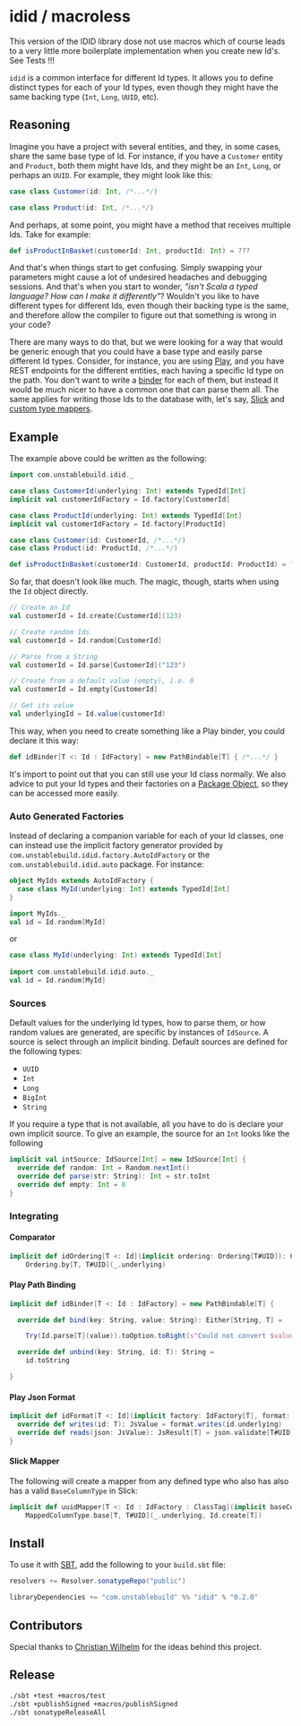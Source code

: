 # idid / macroless

This version of the IDID library dose not use macros which of course
leads to a very little more boilerplate implementation when you create 
new Id's. See Tests !!!

`idid` is a common interface for different Id types. It allows you to
define distinct types for each of your Id types, even though they might
have the same backing type (`Int`, `Long`, `UUID`, etc).


## Reasoning

Imagine you have a project with several entities, and they, in some cases,
share the same base type of Id. For instance, if you have a `Customer`
entity and `Product`, both them might have Ids, and they might be an `Int`,
`Long`, or perhaps an `UUID`. For example, they might look like this:

```scala
case class Customer(id: Int, /*...*/)

case class Product(id: Int, /*...*/)
```

And perhaps, at some point, you might have a method that receives
multiple Ids. Take for example:

```scala
def isProductInBasket(customerId: Int, productId: Int) = ???
```

And that's when things start to get confusing. Simply swapping your
parameters might cause a lot of undesired headaches and debugging
sessions. And that's when you start to wonder, *"isn't Scala a typed language? How can I make it differently"*? Wouldn't you like to have different types for different Ids, even though their backing type is the same, and therefore allow the compiler to figure out that something is wrong in your code?


There are many ways to do that, but we were looking for a way that would
be generic enough that you could have a base type and easily parse
different Id types. Consider, for instance, you are using [Play](https://www.playframework.com/), and you have REST endpoints for the different entities, each having a specific Id type on the path. You don't want to write a [binder](https://www.playframework.com/documentation/2.5.x/ScalaRequestBinders) for each of them, but instead it would be much nicer to have a common one that can parse them all. The same applies for writing those Ids to the database with, let's say, [Slick](http://slick.lightbend.com/) and [custom type mappers](http://slick.lightbend.com/doc/3.1.1/userdefined.html#using-custom-scalar-types-in-queries).


## Example

The example above could be written as the following:

```scala
import com.unstablebuild.idid._

case class CustomerId(underlying: Int) extends TypedId[Int]
implicit val customerIdFactory = Id.factory[CustomerId]

case class ProductId(underlying: Int) extends TypedId[Int]
implicit val customerIdFactory = Id.factory[ProductId]

case class Customer(id: CustomerId, /*...*/)
case class Product(id: ProductId, /*...*/)

def isProductInBasket(customerId: CustomerId, productId: ProductId) = ???
```


So far, that doesn't look like much. The magic, though, starts when using
the `Id` object directly.

```scala
// Create an Id
val customerId = Id.create[CustomerId](123)

// Create random Ids
val customerId = Id.random[CustomerId]

// Parse from a String
val customerId = Id.parse[CustomerId]("123")

// Create from a default value (empty), i.e. 0
val customerId = Id.empty[CustomerId]

// Get its value
val underlyingId = Id.value(customerId)
```

This way, when you need to create something like a Play binder, you could declare
it this way:

```scala
def idBinder[T <: Id : IdFactory] = new PathBindable[T] { /*...*/ }
```


It's import to point out that you can still use your Id class normally.
We also advice to put your Id types and their factories on a
[Package Object](http://www.scala-lang.org/docu/files/packageobjects/packageobjects.html),
so they can be accessed more easily.


### Auto Generated Factories

Instead of declaring a companion variable for each of your Id classes, one can instead use the implicit factory generator provided by `com.unstablebuild.idid.factory.AutoIdFactory` or the `com.unstablebuild.idid.auto` package. For instance:

```scala
object MyIds extends AutoIdFactory {
  case class MyId(underlying: Int) extends TypedId[Int]
}

import MyIds._
val id = Id.random[MyId]
```

or 

```scala
case class MyId(underlying: Int) extends TypedId[Int]
  
import com.unstablebuild.idid.auto._
val id = Id.random[MyId]
```


### Sources

Default values for the underlying Id types, how to parse them, or how
random values are generated, are specific by instances of `IdSource`. A
source is select through an implicit binding. Default sources are defined for the following types:

* `UUID`
* `Int`
* `Long`
* `BigInt`
* `String`


If you require a type that is not available, all you have to do is declare
your own implicit source. To give an example, the source for an `Int` looks like the following

```scala
implicit val intSource: IdSource[Int] = new IdSource[Int] {
  override def random: Int = Random.nextInt()
  override def parse(str: String): Int = str.toInt
  override def empty: Int = 0
}
```

### Integrating

#### Comparator

```scala
implicit def idOrdering[T <: Id](implicit ordering: Ordering[T#UID]): Comparator[T] =
    Ordering.by[T, T#UID](_.underlying)
```

#### Play Path Binding

```scala
implicit def idBinder[T <: Id : IdFactory] = new PathBindable[T] {

  override def bind(key: String, value: String): Either[String, T] =

    Try(Id.parse[T](value)).toOption.toRight(s"Could not convert $value into ID")

  override def unbind(key: String, id: T): String =
    id.toString

}
```


#### Play Json Format

```scala
implicit def idFormat[T <: Id](implicit factory: IdFactory[T], format: Format[T#UID]): Format[T] = new Format[T] {
  override def writes(id: T): JsValue = format.writes(id.underlying)
  override def reads(json: JsValue): JsResult[T] = json.validate[T#UID].map(Id.create[T])
}
```


#### Slick Mapper

The following will create a mapper from any defined type who also has also has a valid `BaseColumnType` in Slick:

```scala
implicit def uuidMapper[T <: Id : IdFactory : ClassTag](implicit baseColumnType: BaseColumnType[T#UID]) =
    MappedColumnType.base[T, T#UID](_.underlying, Id.create[T])
```


## Install

To use it with [SBT](http://www.scala-sbt.org/), add the following to your `build.sbt` file:

```scala
resolvers += Resolver.sonatypeRepo("public")

libraryDependencies += "com.unstablebuild" %% "idid" % "0.2.0"
```


## Contributors

Special thanks to [Christian Wilhelm](https://github.com/hcwilhelm) for the ideas behind this project.


## Release

```bash
./sbt +test +macros/test
./sbt +publishSigned +macros/publishSigned
./sbt sonatypeReleaseAll
```
